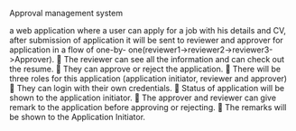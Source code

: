 Approval management system




 a web application where a user can apply for a job with his
details and CV, after submission of application it will be sent to
reviewer and approver for application in a flow of one-by-
one(reviewer1-&gt;reviewer2-&gt;reviewer3-&gt;Approver).
 The reviewer can see all the information and can check out the
resume.
 They can approve or reject the application.
 There will be three roles for this application (application initiator,
reviewer and approver)
 They can login with their own credentials.
 Status of application will be shown to the application initiator.
 The approver and reviewer can give remark to the application
before approving or rejecting.
 The remarks will be shown to the Application Initiator.
